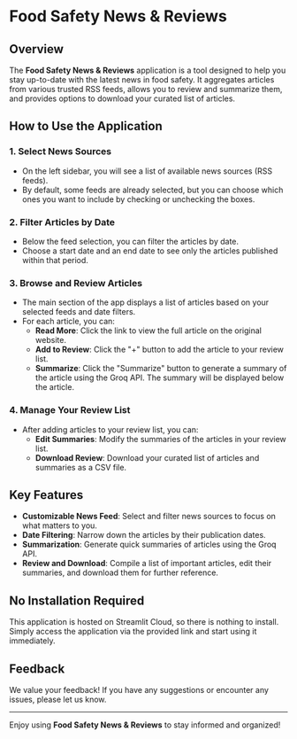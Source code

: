 # Food Safety News & Reviews

## Overview

The **Food Safety News & Reviews** application is a tool designed to help you stay up-to-date with the latest news in food safety. It aggregates articles from various trusted RSS feeds, allows you to review and summarize them, and provides options to download your curated list of articles.

## How to Use the Application

### 1. Select News Sources
- On the left sidebar, you will see a list of available news sources (RSS feeds). 
- By default, some feeds are already selected, but you can choose which ones you want to include by checking or unchecking the boxes.

### 2. Filter Articles by Date
- Below the feed selection, you can filter the articles by date.
- Choose a start date and an end date to see only the articles published within that period.

### 3. Browse and Review Articles
- The main section of the app displays a list of articles based on your selected feeds and date filters.
- For each article, you can:
  - **Read More**: Click the link to view the full article on the original website.
  - **Add to Review**: Click the "+" button to add the article to your review list.
  - **Summarize**: Click the "Summarize" button to generate a summary of the article using the Groq API. The summary will be displayed below the article.

### 4. Manage Your Review List
- After adding articles to your review list, you can:
  - **Edit Summaries**: Modify the summaries of the articles in your review list.
  - **Download Review**: Download your curated list of articles and summaries as a CSV file.

## Key Features

- **Customizable News Feed**: Select and filter news sources to focus on what matters to you.
- **Date Filtering**: Narrow down the articles by their publication dates.
- **Summarization**: Generate quick summaries of articles using the Groq API.
- **Review and Download**: Compile a list of important articles, edit their summaries, and download them for further reference.

## No Installation Required

This application is hosted on Streamlit Cloud, so there is nothing to install. Simply access the application via the provided link and start using it immediately.

## Feedback

We value your feedback! If you have any suggestions or encounter any issues, please let us know.

---

Enjoy using **Food Safety News & Reviews** to stay informed and organized!


